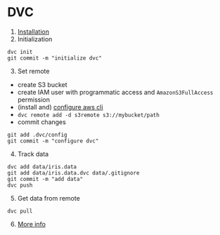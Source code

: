 # DVC

1. [Installation](https://dvc.org/doc/install)
2. Initialization
```
dvc init
git commit -m "initialize dvc"
```
3. Set remote
- create S3 bucket
- create IAM user with programmatic access and `AmazonS3FullAccess` permission
- (install and) [configure aws cli](https://docs.aws.amazon.com/cli/latest/userguide/cli-configure-quickstart.html)
- ``dvc remote add -d s3remote s3://mybucket/path``
- commit changes
```
git add .dvc/config
git commit -m "configure dvc"
```
4. Track data
```
dvc add data/iris.data
git add data/iris.data.dvc data/.gitignore
git commit -m "add data"
dvc push
```
5. Get data from remote
```
dvc pull
```
6. [More info](https://dvc.org/doc/start/data-and-model-versioning)
